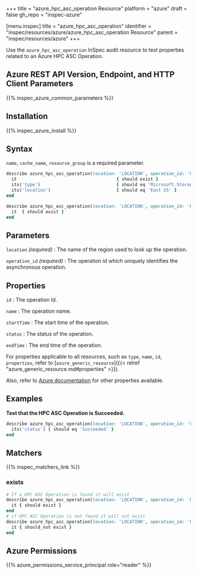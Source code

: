 +++
title = "azure_hpc_asc_operation Resource"
platform = "azure"
draft = false
gh_repo = "inspec-azure"

[menu.inspec]
title = "azure_hpc_asc_operation"
identifier = "inspec/resources/azure/azure_hpc_asc_operation Resource"
parent = "inspec/resources/azure"
+++

Use the `azure_hpc_asc_operation` InSpec audit resource to test properties related to an Azure HPC ASC Operation.

## Azure REST API Version, Endpoint, and HTTP Client Parameters

{{% inspec_azure_common_parameters %}}

## Installation

{{% inspec_azure_install %}}

## Syntax

`name`, `cache_name`, `resource_group` is a required parameter.

```ruby
describe azure_hpc_asc_operation(location: 'LOCATION', operation_id: 'OPERATION_ID') do
  it                                      { should exist }
  its('type')                             { should eq 'Microsoft.StorageCache/Cache/StorageTarget' }
  its('location')                         { should eq 'East US' }
end
```

```ruby
describe azure_hpc_asc_operation(location: 'LOCATION', operation_id: 'OPERATION_ID') do
  it  { should exist }
end
```

## Parameters

`location` _(required)_
: The name of the region used to look up the operation.

`operation_id` _(required)_
: The operation id which uniquely identifies the asynchronous operation.

## Properties

`id`
: The operation Id.

`name`
: The operation name.

`startTime`
: The start time of the operation.

`status`
: The status of the operation.

`endTime`
: The end time of the operation.

For properties applicable to all resources, such as `type`, `name`, `id`, `properties`, refer to [`azure_generic_resource`]({{< relref "azure_generic_resource.md#properties" >}}).

Also, refer to [Azure documentation](https://docs.microsoft.com/en-us/rest/api/storagecache/asc-operations/get#ascoperation) for other properties available.

## Examples

**Test that the HPC ASC Operation is Succeeded.**

```ruby
describe azure_hpc_asc_operation(location: 'LOCATION', operation_id: 'OPERATION_ID') do
  its('status') { should eq 'Succeeded' }
end
```

## Matchers

{{% inspec_matchers_link %}}

### exists

```ruby
# If a HPC ASC Operation is found it will exist
describe azure_hpc_asc_operation(location: 'LOCATION', operation_id: 'OPERATION_ID') do
  it { should exist }
end
# if HPC ASC Operation is not found it will not exist
describe azure_hpc_asc_operation(location: 'LOCATION', operation_id: 'OPERATION_ID') do
  it { should_not exist }
end
```

## Azure Permissions

{{% azure_permissions_service_principal role="reader" %}}